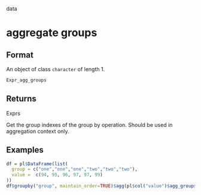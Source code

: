 data

# aggregate groups

## Format

An object of class `character` of length 1.

```r
Expr_agg_groups
```

## Returns

Exprs

Get the group indexes of the group by operation. Should be used in aggregation context only.

## Examples

```r
df = pl$DataFrame(list(
  group = c("one","one","one","two","two","two"),
  value =  c(94, 95, 96, 97, 97, 99)
))
df$groupby("group", maintain_order=TRUE)$agg(pl$col("value")$agg_groups())
```